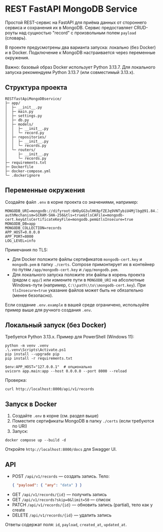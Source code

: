 # REST FastAPI MongoDB Service

Простой REST-сервис на FastAPI для приёма данных от стороннего сервиса и сохранения их в MongoDB. Сервис предоставляет CRUD-роуты над сущностью "record" с произвольным полем `payload` (словарь).

В проекте предусмотрены два варианта запуска: локально (без Docker) и в Docker. Подключение к MongoDB настраивается через переменные окружения.

Важно: базовый образ Docker использует Python 3.13.7. Для локального запуска рекомендуем Python 3.13.7 (или совместимый 3.13.x).

## Структура проекта

```
RESTfastApiMongoDBservice/
├─ app/
│  ├─ __init__.py
│  ├─ main.py
│  ├─ settings.py
│  ├─ db.py
│  ├─ models/
│  │  ├─ __init__.py
│  │  └─ record.py
│  ├─ repositories/
│  │  ├─ __init__.py
│  │  └─ records.py
│  └─ routers/
│     ├─ __init__.py
│     └─ records.py
├─ requirements.txt
├─ Dockerfile
├─ docker-compose.yml
└─ .dockerignore
```

## Переменные окружения

Создайте файл `.env` в корне проекта со значениями, например:

```
MONGODB_URI=mongodb://difyroot:6HOyGG3ulHK8pfZEJq9VNTybiU4Mjlbg@91.84.112.250:27776/?authMechanism=SCRAM-SHA-256&tls=true&tlsCAFile=mongodb-cert.key&tlsCertificateKeyFile=mongodb.pem&tlsInsecure=true
MONGODB_DB=app
MONGODB_COLLECTION=records
APP_HOST=0.0.0.0
APP_PORT=8000
LOG_LEVEL=info
```

Примечания по TLS:
- Для Docker положите файлы сертификатов `mongodb-cert.key` и `mongodb.pem` в папку `./certs`. Compose примонтирует их в контейнер по путям `/app/mongodb-cert.key` и `/app/mongodb.pem`.
- Для локального запуска положите эти файлы в корень проекта (рядом с `app/`) или измените пути в `MONGODB_URI` на абсолютные Windows-пути (например, `C:\\path\\to\\mongodb-cert.key`). При `tlsInsecure=true` указание файлов может быть не обязательно (менее безопасно).

Если создание `.env.example` в вашей среде ограничено, используйте пример выше для ручного создания `.env`.

## Локальный запуск (без Docker)

Требуется Python 3.13.x. Пример для PowerShell (Windows 11):

```
python -m venv .venv
.\.venv\Scripts\Activate.ps1
pip install --upgrade pip
pip install -r requirements.txt

$env:APP_HOST="127.0.0.1"  # опционально
uvicorn app.main:app --host 0.0.0.0 --port 8000 --reload
```

Проверка:

```
curl http://localhost:8000/api/v1/records
```

## Запуск в Docker

1) Создайте `.env` в корне (см. раздел выше)
2) Поместите сертификаты MongoDB в папку `./certs` (если требуются по URI)
3) Запуск:

```
docker compose up --build -d
```

Откройте `http://localhost:8000/docs` для Swagger UI.

## API

- POST `/api/v1/records` — создать запись. Тело:
  ```json
  { "payload": { "any": "data" } }
  ```
- GET `/api/v1/records/{id}` — получить запись
- GET `/api/v1/records?skip=0&limit=50` — список
- PATCH `/api/v1/records/{id}` — обновить запись (partial), тело как у create
- DELETE `/api/v1/records/{id}` — удалить запись

Ответы содержат поля: `id`, `payload`, `created_at`, `updated_at`.


